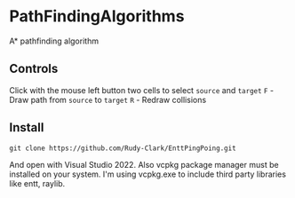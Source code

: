 # PathFindingAlgorithms
A* pathfinding algorithm

## Controls
Click with the mouse left button two cells to select `source` and `target`
`F` - Draw path from `source` to `target`
`R` - Redraw collisions


## Install
```shell
git clone https://github.com/Rudy-Clark/EnttPingPoing.git
```
And open with Visual Studio 2022. Also vcpkg package manager must be installed on your system. I'm using vcpkg.exe to include third party libraries like entt, raylib.

